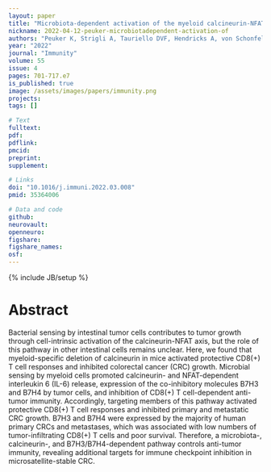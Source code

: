 ```yaml
---
layout: paper
title: "Microbiota-dependent activation of the myeloid calcineurin-NFAT pathway inhibits B7H3- and B7H4-dependent anti-tumor immunity in colorectal cancer"
nickname: 2022-04-12-peuker-microbiotadependent-activation-of
authors: "Peuker K, Strigli A, Tauriello DVF, Hendricks A, von Schonfels W, Burmeister G, Brosch M, Herrmann A, Kruger S, Nitsche J, Juznic L, Geissler MM, Hiergeist A, Gessner A, Wirbel J, Ponnudurai RP, Tunger A, Wehner R, Stange DE, Weitz J, Aust DE, Baretton GB, Schmitz M, Rocken C, Hampe J, Hinz S, Zeller G, Chavakis T, Schafmayer C, Batlle E, Zeissig S"
year: "2022"
journal: "Immunity"
volume: 55
issue: 4
pages: 701-717.e7
is_published: true
image: /assets/images/papers/immunity.png
projects:
tags: []

# Text
fulltext:
pdf:
pdflink:
pmcid: 
preprint:
supplement:

# Links
doi: "10.1016/j.immuni.2022.03.008"
pmid: 35364006

# Data and code
github:
neurovault:
openneuro:
figshare:
figshare_names:
osf:
---
```

{% include JB/setup %}

# Abstract

Bacterial sensing by intestinal tumor cells contributes to tumor growth through cell-intrinsic activation of the calcineurin-NFAT axis, but the role of this pathway in other intestinal cells remains unclear. Here, we found that myeloid-specific deletion of calcineurin in mice activated protective CD8(+) T cell responses and inhibited colorectal cancer (CRC) growth. Microbial sensing by myeloid cells promoted calcineurin- and NFAT-dependent interleukin 6 (IL-6) release, expression of the co-inhibitory molecules B7H3 and B7H4 by tumor cells, and inhibition of CD8(+) T cell-dependent anti-tumor immunity. Accordingly, targeting members of this pathway activated protective CD8(+) T cell responses and inhibited primary and metastatic CRC growth. B7H3 and B7H4 were expressed by the majority of human primary CRCs and metastases, which was associated with low numbers of tumor-infiltrating CD8(+) T cells and poor survival. Therefore, a microbiota-, calcineurin-, and B7H3/B7H4-dependent pathway controls anti-tumor immunity, revealing additional targets for immune checkpoint inhibition in microsatellite-stable CRC.
